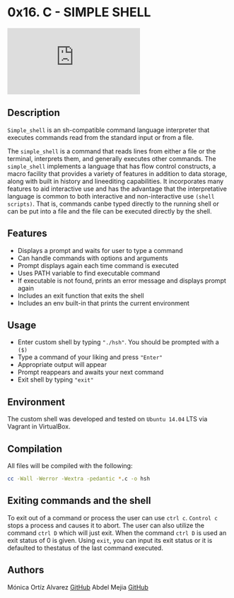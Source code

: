 # 0x16. C - SIMPLE SHELL

![imagen](https://fsa.zobj.net/crop.php?r=wxnhCKygZkyFeDmb4Xzm3SaeyoOqZyiV1gE-J39wRh6QyZpqmNXNJpTMXVu9M-1ZfkBo0OhVOvh7ukLCVNAA8Co_ILHz9g3phhgtvnALpCt1KNV67Az4BHrrTlDrXy7Lyw9iJL8Wl6FsosGY)

## Description

`Simple_shell` is an sh-compatible command language interpreter that executes commands read from the standard input or from a file.


The `simple_shell` is a command that reads lines from either a file or the terminal, interprets them, and generally executes other commands. The `simple_shell` implements a language that has flow control constructs, a macro facility that provides a variety of features in addition to data storage, along with built in history and lineediting capabilities. It incorporates many features to aid interactive use and has the advantage that the interpretative language is common to both interactive and non-interactive use `(shell scripts)`. That is, commands canbe typed directly to the running shell or can be put into a file and the file can be executed directly by the shell.


## Features

- Displays a prompt and waits for user to type a command
- Can handle commands with options and arguments
- Prompt displays again each time command is executed
- Uses PATH variable to find executable command
- If executable is not found, prints an error message and displays prompt again
- Includes an exit function that exits the shell
- Includes an env built-in that prints the current environment


## Usage

- Enter custom shell by typing `"./hsh"`. You should be prompted with a `($)`
- Type a command of your liking and press `"Enter"`
- Appropriate output will appear
- Prompt reappears and awaits your next command
- Exit shell by typing `"exit"`


## Environment

The custom shell was developed and tested on `Ubuntu 14.04` LTS via Vagrant in VirtualBox.


## Compilation

All files will be compiled with the following: 
```bash
cc -Wall -Werror -Wextra -pedantic *.c -o hsh
```

## Exiting commands and the shell

To exit out of a command or process the user can use `ctrl c`. `Control c` stops a process and causes it to abort. The user can also utilize the command `ctrl D` which will just exit. When the command `ctrl D` is used an exit status of 0 is given. Using `exit`, you can input its exit status or it is defaulted to thestatus of the last command executed.

## Authors

Mónica Ortíz Alvarez [GitHub](https://github.com/monicajoa)
Abdel Mejia [GitHub](https://github.com/Bhalut)
